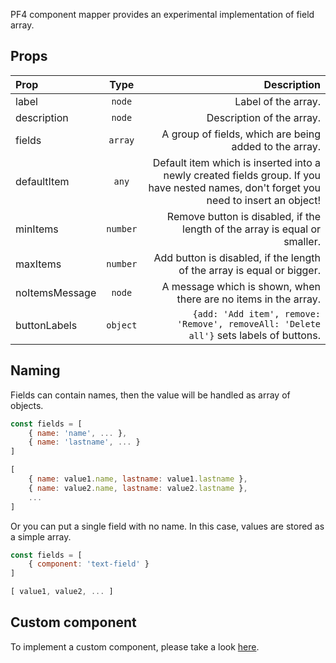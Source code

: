 PF4 component mapper provides an experimental implementation of field array.

## Props

|Prop|Type|Description|
|:---|:--:|----------:|
|label|`node`|Label of the array.|
|description|`node`|Description of the array.|
|fields|`array`|A group of fields, which are being added to the array.|
|defaultItem|`any`|Default item which is inserted into a newly created fields group. If you have nested names, don't forget you need to insert an object!|
|minItems|`number`|Remove button is disabled, if the length of the array is equal or smaller.|
|maxItems|`number`|Add button is disabled, if the length of the array is equal or bigger.|
|noItemsMessage|`node`|A message which is shown, when there are no items in the array.|
|buttonLabels|`object`|`{add: 'Add item', remove: 'Remove', removeAll: 'Delete all'}` sets labels of buttons.|

## Naming

Fields can contain names, then the value will be handled as array of objects.

```jsx
const fields = [
    { name: 'name', ... },
    { name: 'lastname', ... }
]

[
    { name: value1.name, lastname: value1.lastname },
    { name: value2.name, lastname: value2.lastname },
    ...
]
```

Or you can put a single field with no name. In this case, values are stored as a simple array.

```jsx
const fields = [
    { component: 'text-field' }
]

[ value1, value2, ... ]
```

## Custom component

To implement a custom component, please take a look [here](/components/field-array).
